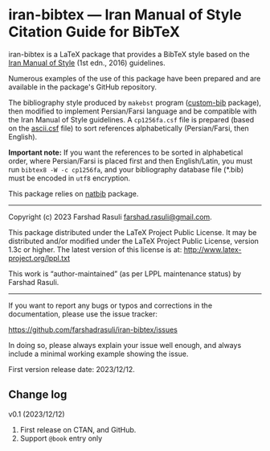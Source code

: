 # iran-bibtex — Iran Manual of Style Citation Guide for BibTeX
iran-bibtex is a LaTeX package that provides a BibTeX style based on the [Iran Manual of Style](https://imos.irandoc.ac.ir) (1st edn., 2016) guidelines.

Numerous examples of the use of this package have been prepared and are available in the package's GitHub repository.

The bibliography style produced by `makebst` program ([custom-bib](https://ctan.org/pkg/custom-bib) package), then modified to implement Persian/Farsi language and be compatible with the Iran Manual of Style guidelines. A `cp1256fa.csf` file is prepared (based on the [ascii.csf](https://ctan.org/tex-archive/biblio/bibtex/bibtex-x/csf/ascii.csf) file) to sort references alphabetically (Persian/Farsi, then English).

**Important note:** If you want the references to be sorted in alphabetical order, where Persian/Farsi is placed first and then English/Latin, you must run `bibtex8 -W -c cp1256fa`, and your bibliography database file (*.bib) must be encoded in `utf8` encryption.

This package relies on [natbib](https://ctan.org/pkg/natbib) package.
___

Copyright (c) 2023 Farshad Rasuli <farshad.rasuli@gmail.com>.

This package distributed under the LaTeX Project Public License. It may be distributed and/or modified under the LaTeX Project Public License, version 1.3c or higher. The latest version of this license is at: http://www.latex-project.org/lppl.txt

This work is “author-maintained” (as per LPPL maintenance status)
by Farshad Rasuli.
___

If you want to report any bugs or typos and corrections in the
documentation, please use the issue tracker:

  <https://github.com/farshadrasuli/iran-bibtex/issues>

In doing so, please always explain your issue well enough, and always
include a minimal working example showing the issue.

First version release date: 2023/12/12.


## Change log
v0.1 (2023/12/12)
  1. First release on CTAN, and GitHub.
  2. Support `@book` entry only
